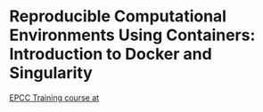 # Reproducible Computational Environments Using Containers: Introduction to Docker and Singularity 

[EPCC Training course at](https://epcced.github.io/2021-07-28_Containers_Online/)